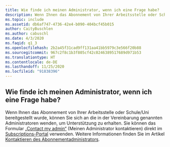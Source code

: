 ```yaml
---
title: Wie finde ich meinen Administrator, wenn ich eine Frage habe?
description: Wenn Ihnen das Abonnement von Ihrer Arbeitsstelle oder Schule/Uni bereitgestellt wurde, können Sie sich an die in der Vereinbarung genannten Administratoren...
ms.topic: include
ms.assetid: db6af747-4736-42e4-b090-404bcf45b015
author: CaityBuschlen
ms.author: cabuschl
ms.date: 4/3/2020
ms.faqid: q1_3
ms.openlocfilehash: 2b2a45f31cad9ff131aa41bb5979c3e566f20b88
ms.sourcegitcommit: 967c2f8c1b3f805cf42c0246389517689d971b53
ms.translationtype: HT
ms.contentlocale: de-DE
ms.lasthandoff: 11/25/2020
ms.locfileid: "91838396"
---
```

## <a name="how-do-i-find-my-admin-if-i-have-a-question"></a>Wie finde ich meinen Administrator, wenn ich eine Frage habe?

Wenn Ihnen das Abonnement von Ihrer Arbeitsstelle oder Schule/Uni bereitgestellt wurde, können Sie sich an die in der Vereinbarung genannten Administratoren wenden, um Unterstützung zu erhalten. Sie können das Formular [„Contact my admin“](https://my.visualstudio.com/Subscriptions?DisplayContactMyAdminForm=true) (Meinen Administrator kontaktieren) direkt im [Subscriptions-Portal](https://my.visualstudio.com/benefits) verwenden. Weitere Informationen finden Sie im Artikel [Kontaktieren des Abonnementadministrators](https://docs.microsoft.com/visualstudio/subscriptions/contact-my-admin).
